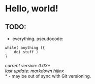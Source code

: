 # Hello, world!

## TODO:
+ everything. pseudocode:

```
while( anything ){
	do( stuff )
}
```

*current version: 0.03\** \
*last update: markdown hijinx* \
\* - may be out of sync with Git versioning.